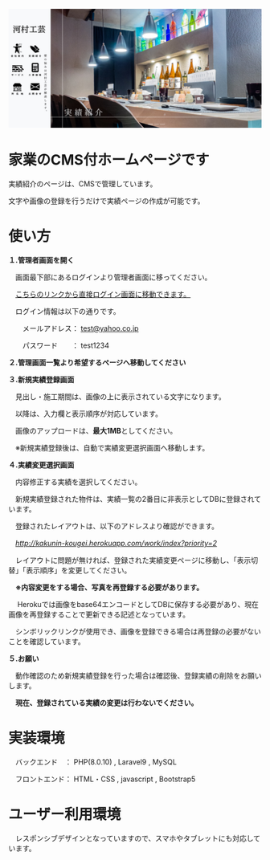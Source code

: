 <p align="center"><a href="https://kakunin-kougei.herokuapp.com/" target="_blank"><img src="public/images/read_me.jpg" width="830"></a></p>



# 家業のCMS付ホームページです

実績紹介のページは、CMSで管理しています。

文字や画像の登録を行うだけで実績ページの作成が可能です。


# 使い方

**１.管理者画面を開く**

　画面最下部にあるログインより管理者画面に移ってください。
 
 　[こちらのリンクから直接ログイン画面に移動できます。](http://kakunin-kougei.herokuapp.com/login)
  
 　ログイン情報は以下の通りです。

　　メールアドレス： test@yahoo.co.jp
 
　　パスワード　　： test1234
  　
 
**２.管理画面一覧より希望するページへ移動してください**
　
 
**３.新規実績登録画面**

　見出し・施工期間は、画像の上に表示されている文字になります。
 
　以降は、入力欄と表示順序が対応しています。
 
　画像のアップロードは、**最大1MB**としてください。
 
　※新規実績登録後は、自動で実績変更選択画面へ移動します。
　
 
**４.実績変更選択画面**

　内容修正する実績を選択してください。
 
　新規実績登録された物件は、実績一覧の2番目に非表示としてDBに登録されています。
 
　登録されたレイアウトは、以下のアドレスより確認ができます。
 
　*http://kakunin-kougei.herokuapp.com/work/index?priority=2*
　
 
　レイアウトに問題が無ければ、登録された実績変更ページに移動し、「表示切替」「表示順序」を変更してください。
 
　**※内容変更をする場合、写真を再登録する必要があります。**
 
 　 Herokuでは画像をbase64エンコードとしてDBに保存する必要があり、現在画像を再登録することで更新できる記述となっています。
   
  　シンボリックリンクが使用でき、画像を登録できる場合は再登録の必要がないことを確認しています。
   　
   
**５.お願い**

　動作確認のため新規実績登録を行った場合は確認後、登録実績の削除をお願いします。
 
　**現在、登録されている実績の変更は行わないでください。**
 　
# 実装環境

　バックエンド　： PHP(8.0.10) , Laravel9  , MySQL
 
　フロントエンド： HTML・CSS , javascript , Bootstrap5
 
# ユーザー利用環境

　レスポンシブデザインとなっていますので、スマホやタブレットにも対応しています。
